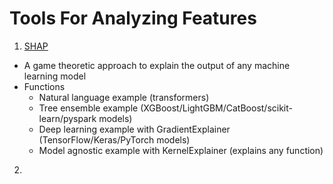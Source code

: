 # Tools For Analyzing Features 


1. [SHAP](https://github.com/slundberg/shap)
  - A game theoretic approach to explain the output of any machine learning model
  - Functions
    - Natural language example (transformers)
    - Tree ensemble example (XGBoost/LightGBM/CatBoost/scikit-learn/pyspark models)
    - Deep learning example with GradientExplainer (TensorFlow/Keras/PyTorch models)
    - Model agnostic example with KernelExplainer (explains any function)
2. 

